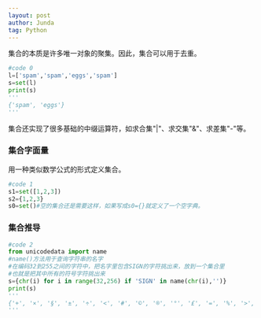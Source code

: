 ```yaml
---
layout: post
author: Junda
tag: Python
---
```


集合的本质是许多唯一对象的聚集。因此，集合可以用于去重。

```python
#code 0
l=['spam','spam','eggs','spam']
s=set(l)
print(s)
'''
{'spam', 'eggs'}
'''
```

集合还实现了很多基础的中缀运算符，如求合集"\|"、求交集"&"、求差集"-"等。

### 集合字面量

用一种类似数学公式的形式定义集合。

```python
#code 1
s1=set([1,2,3])
s2={1,2,3}
s0=set()#空的集合还是需要这样，如果写成s0={}就定义了一个空字典。
```

### 集合推导

```python
#code 2
from unicodedata import name
#name()方法用于查询字符串的名字
#在编码32到255之间的字符中，把名字里包含SIGN的字符挑出来，放到一个集合里
#也就是把其中所有的符号字符挑出来
s={chr(i) for i in range(32,256) if 'SIGN' in name(chr(i),'')}
print(s)
'''
{'+', '×', '§', '±', '÷', '<', '#', '©', '®', '°', '£', '=', '%', '>', '¶', 'µ', '¢', '¤', '$', '¬', '¥'}
'''
```